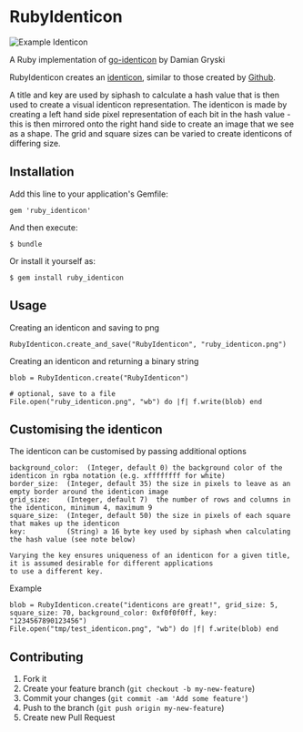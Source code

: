 # RubyIdenticon

![Example Identicon](https://dl.dropboxusercontent.com/u/176278/ruby_identicon.png)

A Ruby implementation of [go-identicon](https://github.com/dgryski/go-identicon) by Damian Gryski

RubyIdenticon creates an [identicon](https://en.wikipedia.org/wiki/Identicon), similar to those created by [Github](https://github.com/blog/1586-identicons).

A title and key are used by siphash to calculate a hash value that is then used to create a visual identicon representation. The identicon is made by creating a left hand side pixel representation of each bit in the hash value - this is then mirrored onto the right hand side to create an image that we see as a shape. The grid and square sizes can be varied to create identicons of differing size.

## Installation

Add this line to your application's Gemfile:

    gem 'ruby_identicon'

And then execute:

    $ bundle

Or install it yourself as:

    $ gem install ruby_identicon

## Usage

Creating an identicon and saving to png

	RubyIdenticon.create_and_save("RubyIdenticon", "ruby_identicon.png")

Creating an identicon and returning a binary string

	blob = RubyIdenticon.create("RubyIdenticon")
	
	# optional, save to a file
	File.open("ruby_identicon.png", "wb") do |f| f.write(blob) end

## Customising the identicon

The identicon can be customised by passing additional options

	background_color:  (Integer, default 0) the background color of the identicon in rgba notation (e.g. xffffffff for white)
	border_size:  (Integer, default 35) the size in pixels to leave as an empty border around the identicon image
	grid_size:    (Integer, default 7)  the number of rows and columns in the identicon, minimum 4, maximum 9
	square_size:  (Integer, default 50) the size in pixels of each square that makes up the identicon
	key:          (String) a 16 byte key used by siphash when calculating the hash value (see note below)
	
	Varying the key ensures uniqueness of an identicon for a given title, it is assumed desirable for different applications
	to use a different key.
	
Example

	blob = RubyIdenticon.create("identicons are great!", grid_size: 5, square_size: 70, background_color: 0xf0f0f0ff, key: "1234567890123456")
	File.open("tmp/test_identicon.png", "wb") do |f| f.write(blob) end

## Contributing

1. Fork it
2. Create your feature branch (`git checkout -b my-new-feature`)
3. Commit your changes (`git commit -am 'Add some feature'`)
4. Push to the branch (`git push origin my-new-feature`)
5. Create new Pull Request
